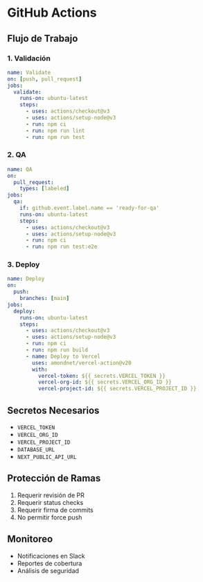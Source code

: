 # GitHub Actions

## Flujo de Trabajo

### 1. Validación

```yaml
name: Validate
on: [push, pull_request]
jobs:
  validate:
    runs-on: ubuntu-latest
    steps:
      - uses: actions/checkout@v3
      - uses: actions/setup-node@v3
      - run: npm ci
      - run: npm run lint
      - run: npm run test
```

### 2. QA

```yaml
name: QA
on:
  pull_request:
    types: [labeled]
jobs:
  qa:
    if: github.event.label.name == 'ready-for-qa'
    runs-on: ubuntu-latest
    steps:
      - uses: actions/checkout@v3
      - uses: actions/setup-node@v3
      - run: npm ci
      - run: npm run test:e2e
```

### 3. Deploy

```yaml
name: Deploy
on:
  push:
    branches: [main]
jobs:
  deploy:
    runs-on: ubuntu-latest
    steps:
      - uses: actions/checkout@v3
      - uses: actions/setup-node@v3
      - run: npm ci
      - run: npm run build
      - name: Deploy to Vercel
        uses: amondnet/vercel-action@v20
        with:
          vercel-token: ${{ secrets.VERCEL_TOKEN }}
          vercel-org-id: ${{ secrets.VERCEL_ORG_ID }}
          vercel-project-id: ${{ secrets.VERCEL_PROJECT_ID }}
```

## Secretos Necesarios

- `VERCEL_TOKEN`
- `VERCEL_ORG_ID`
- `VERCEL_PROJECT_ID`
- `DATABASE_URL`
- `NEXT_PUBLIC_API_URL`

## Protección de Ramas

1. Requerir revisión de PR
2. Requerir status checks
3. Requerir firma de commits
4. No permitir force push

## Monitoreo

- Notificaciones en Slack
- Reportes de cobertura
- Análisis de seguridad
